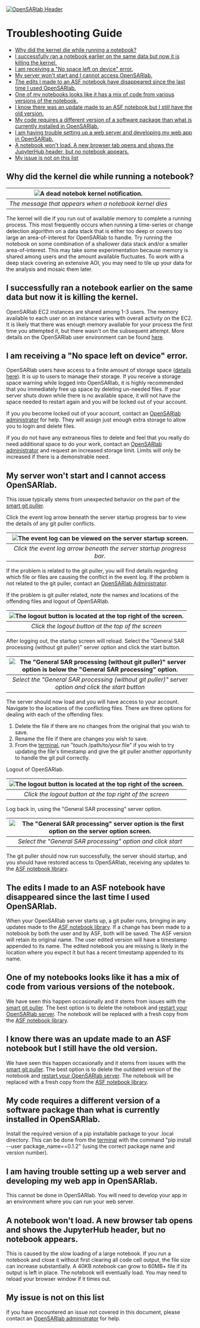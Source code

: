 [![OpenSARlab Header](../assets/OSL_user_guide_header.png)](../OpenSARlab_user_guide.md)

# Troubleshooting Guide

- [Why did the kernel die while running a notebook?](#why-did-the-kernel-die-while-running-a-notebook)
- [I successfully ran a notebook earlier on the same data but now it is killing the kernel.](#i-successfully-ran-a-notebook-earlier-on-the-same-data-but-now-it-is-killing-the-kernel)
- [I am receiving a "No space left on device" error.](#i-am-receiving-a-no-space-left-on-device-error)
- [My server won't start and I cannot access OpenSARlab.](#my-server-wont-start-and-i-cannot-access-opensarlab)
- [The edits I made to an ASF notebook have disappeared since the last time I used OpenSARlab.](#the-edits-i-made-to-an-asf-notebook-have-disappeared-since-the-last-time-i-used-opensarlab)
- [One of my notebooks looks like it has a mix of code from various versions of the notebook.](#one-of-my-notebooks-looks-like-it-has-a-mix-of-code-from-various-versions-of-the-notebook)
- [I know there was an update made to an ASF notebook but I still have the old version.](#i-know-there-was-an-update-made-to-an-asf-notebook-but-i-still-have-the-old-version)
- [My code requires a different version of a software package than what is currently installed in OpenSARlab.](#my-code-requires-a-different-version-of-a-software-package-than-what-is-currently-installed-in-opensarlab)
- [I am having trouble setting up a web server and developing my web app in OpenSARlab.](#i-am-having-trouble-setting-up-a-web-server-and-developing-my-web-app-in-opensarlab)
- [A notebook won't load. A new browser tab opens and shows the JupyterHub header, but no notebook appears.](#a-notebook-wont-load-a-new-browser-tab-opens-and-shows-the-jupyterhub-header-but-no-notebook-appears)
- [My issue is not on this list](#my-issue-is-not-on-this-list)

## Why did the kernel die while running a notebook?
 | ![A dead notebok kernel notification.](../assets/kernel_death.png) | 
 |:-------------:|
 | *The message that appears when a notebook kernel dies* |
 
 The kernel will die if you run out of available memory to complete a running process. This most frequently occurs when running a time-series or change detection algorithm on a data stack that is either too deep or covers too large an area-of-interest for OpenSARlab to handle. Try running the notebook on some combination of a shallower data stack and/or a smaller area-of-interest. This may take some experimentation because memory is shared among users and the amount available fluctuates. To work with a deep stack covering an extensive AOI, you may need to tile up your data for the analysis and mosaic them later. 

## I successfully ran a notebook earlier on the same data but now it is killing the kernel.

OpenSARlab EC2 instances are shared among 1-3 users. The memory available to each user on an instance varies with overall activity on the EC2. It is likely that there was enough memory available for your process the first time you attempted it, but there wasn't on the subsequent attempt. More details on the OpenSARlab user environment can be found [here](OpenSARlab_environment.md).

## I am receiving a "No space left on device" error.
OpenSARlab users have access to a finite amount of storage space ([details here](OpenSARlab_environment.md)). It is up to users to manage their storage. If you receive a storage space warning while logged into OpenSARlab, it is highly recommended that you immediately free up space by deleting un-needed files. If your server shuts down while there is no available space, it will not have the space needed to restart again and you will be locked out of your account. 

If you you become locked out of your account, contact an [OpenSARlab administrator](mailto:uaf-jupyterhub-asf@alaska.edu) for help. They will assign just enough extra storage to allow you to login and delete files.

If you do not have any extraneous files to delete and feel that you really do need additional space to do your work, contact an [OpenSARlab administrator](mailto:uaf-jupyterhub-asf@alaska.edu) and request an increased storage limit. Limits will only be increased if there is a demonstrable need.


## My server won't start and I cannot access OpenSARlab.
This issue typically stems from unexpected behavior on the part of the [smart git puller](https://jupyterhub.github.io/nbgitpuller/).

Click the event log arrow beneath the server startup progress bar to view the details of any git puller conflicts.

 | ![The event log can be viewed on the server startup screen.](../assets/event_log.png) | 
 |:-------------:|
 | *Click the event log arrow beneath the server startup progress bar.* |
 
 If the problem is related to the git puller, you will find details regarding which file or files are causing the conflict in the event log. If the problem is not related to the git puller, contact an [OpenSARlab Administrator](mailto:uaf-jupyterhub-asf@alaska.edu).
 
 If the problem is git puller related, note the names and locations of the offending files and logout of OpenSARlab.
 
 | ![The logout button is located at the top right of the screen.](../assets/logout_server_screen.png) | 
 |:-------------:|
 | *Click the logout button at the top of the screen* |
 
 After logging out, the startup screen will reload. Select the "General SAR processing (without git puller)" server option and click the start button. 
 
 | ![The "General SAR processing (without git puller)" server option is below the "General SAR processing" option.](../assets/server_options_no_git_puller.png) | 
 |:-------------:|
 | *Select the "General SAR processing (without git puller)" server option and click the start button* |
 
 The server should now load and you will have access to your account. Navigate to the locations of the conflicting files. There are three options for dealing with each of the offending files:
 
 1. Delete the file if there are no changes from the original that you wish to save. 
 1. Rename the file if there are changes you wish to save.
 1. From the [terminal](OpenSARlab_terminal.md), run "touch /path/to/your.file" if you wish to try updating the file's timestamp and give the git puller another opportunity to handle the git pull correctly.
 
 Logout of OpenSARlab.
 
 | ![The logout button is located at the top right of the screen.](../assets/logout.png) | 
 |:-------------:|
 | *Click the logout button at the top right of the screen* |
 
 Log back in, using the "General SAR processing" server option.
 
 | ![The "General SAR processing" server option is the first option on the server option screen.](../assets/server_options.png) | 
 |:-------------:|
 | *Select the "General SAR processing" option and click start* |
 
 The git puller should now run successfully, the server should startup, and you should have restored access to OpenSARlab, receiving any updates to the [ASF notebook library](https://github.com/asfadmin/asf-jupyter-notebooks).

## The edits I made to an ASF notebook have disappeared since the last time I used OpenSARlab.

When your OpenSARlab server starts up, a git puller runs, bringing in any updates made to the [ASF notebook library](https://github.com/asfadmin/asf-jupyter-notebooks). If a change has been made to a notebook by both the user and by ASF, both will be saved. The ASF version will retain its original name. The user edited version will have a timestamp appended to its name. The edited notebook you are missing is likely in the location where you expect it but has a recent timestamp appended to its name.  

## One of my notebooks looks like it has a mix of code from various versions of the notebook.

We have seen this happen occasionally and it stems from issues with the [smart git puller](https://jupyterhub.github.io/nbgitpuller/). The best option is to delete the notebook and [restart your OpenSARlab server](restarting_server_and_kernel.md). The notebook will be replaced with a fresh copy from the [ASF notebook library](https://github.com/asfadmin/asf-jupyter-notebooks).

## I know there was an update made to an ASF notebook but I still have the old version.

We have seen this happen occasionally and it stems from issues with the [smart git puller](https://jupyterhub.github.io/nbgitpuller/). The best option is to delete the outdated version of the notebook and [restart your OpenSARlab server](restarting_server_and_kernel.md). The notebook will be replaced with a fresh copy from the [ASF notebook library](https://github.com/asfadmin/asf-jupyter-notebooks).

## My code requires a different version of a software package than what is currently installed in OpenSARlab.

Install the required version of a pip installable package to your .local directory. This can be done from the [terminal](OpenSARlab_terminal.md) with the command "pip install --user package_name==0.1.2" (using the correct package name and version number).

## I am having trouble setting up a web server and developing my web app in OpenSARlab.

This cannot be done in OpenSARlab. You will need to develop your app in an environment where you can run your web server.

## A notebook won't load. A new browser tab opens and shows the JupyterHub header, but no notebook appears. 

This is caused by the slow loading of a large notebook. If you run a notebook and close it without first clearing all code cell output, the file size can increase substantially. A 40KB notebook can grow to 60MB+ file if its output is left in place. The notebook will eventually load. You may need to reload your browser window if it times out. 

## My issue is not on this list

If you have encountered an issue not covered in this document, please contact an [OpenSARlab administrator](mailto:uaf-jupyterhub-asf@alaska.edu) for help.
